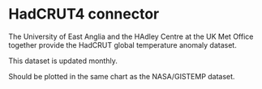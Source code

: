 # HadCRUT4 connector

The University of East Anglia and the HAdley Centre at the UK Met Office together provide the HadCRUT global temperature anomaly dataset. 

This dataset is updated monthly.

Should be plotted in the same chart as the NASA/GISTEMP dataset.

